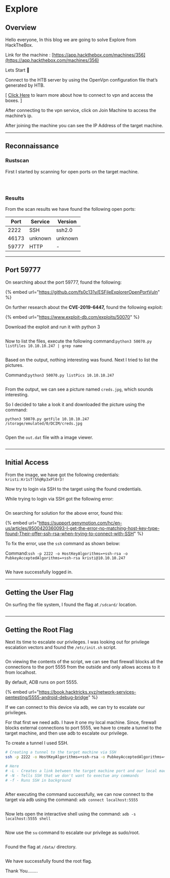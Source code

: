 # Explore

## Overview

Hello everyone, In this blog we are going to solve Explore from HackTheBox.

Link for the machine : [https://app.hackthebox.com/machines/356](https://app.hackthebox.com/machines/356)

Lets Start 🙌

Connect to the HTB server by using the OpenVpn configuration file that’s generated by HTB.

\[ [Click Here](https://help.hackthebox.com/en/articles/5185687-introduction-to-lab-access) to learn more about how to connect to vpn and access the boxes. ]

After connecting to the vpn service, click on Join Machine to access the machine’s ip.

After joining the machine you can see the IP Address of the target machine.

***

## Reconnaissance

### Rustscan

First I started by scanning for open ports on the target machine.

<figure><img src="../.gitbook/assets/Untitled (10).png" alt=""><figcaption></figcaption></figure>

<figure><img src="../.gitbook/assets/Untitled 1 (10).png" alt=""><figcaption></figcaption></figure>

<figure><img src="../.gitbook/assets/Untitled 2 (10).png" alt=""><figcaption></figcaption></figure>

### Results

From the scan results we have found the following open ports:

| Port  | Service | Version |
| ----- | ------- | ------- |
| 2222  | SSH     | ssh2.0  |
| 46173 | unknown | unknown |
| 59777 | HTTP    | -       |

***

## Port 59777

On searching about the port 59777, found the following:&#x20;

{% embed url="https://github.com/fs0c131y/ESFileExplorerOpenPortVuln" %}

On further research about the **CVE-2019-6447,** found the following exploit:&#x20;

{% embed url="https://www.exploit-db.com/exploits/50070" %}

Download the exploit and run it with python 3

<figure><img src="../.gitbook/assets/Untitled 3 (10).png" alt=""><figcaption></figcaption></figure>

Now to list the files, execute the following command:`python3 50070.py listFiles 10.10.10.247 | grep name`

<figure><img src="../.gitbook/assets/Untitled 4 (10).png" alt=""><figcaption></figcaption></figure>

Based on the output, nothing interesting was found. Next I tried to list the pictures.

Command:`python3 50070.py listPics 10.10.10.247`

<figure><img src="../.gitbook/assets/Untitled 5 (10).png" alt=""><figcaption></figcaption></figure>

From the output, we can see a picture named `creds.jpg`, which sounds interesting.

So I decided to take a look it and downloaded the picture using the command:

`python3 50070.py getFile 10.10.10.247 /storage/emulated/0/DCIM/creds.jpg`

<figure><img src="../.gitbook/assets/Untitled 6 (10).png" alt=""><figcaption></figcaption></figure>

Open the `out.dat` file with a image viewer.

<figure><img src="../.gitbook/assets/Untitled 7 (9).png" alt=""><figcaption></figcaption></figure>

***

## Initial Access

From the image, we have got the following credentials: `kristi:Kr1sT!5h@Rp3xPl0r3!`

Now try to login via SSH to the target using the found credentials.

While trying to login via SSH got the following error:

<figure><img src="../.gitbook/assets/Untitled 8 (9).png" alt=""><figcaption></figcaption></figure>

On searching for solution for the above error, found this:&#x20;

{% embed url="https://support.genymotion.com/hc/en-us/articles/9500420360093-I-get-the-error-no-matching-host-key-type-found-Their-offer-ssh-rsa-when-trying-to-connect-with-SSH" %}

To fix the error, use the `ssh` command as shown below:

Command:`ssh -p 2222 -o HostKeyAlgorithms=+ssh-rsa -o PubkeyAcceptedAlgorithms=+ssh-rsa kristi@10.10.10.247`

<figure><img src="../.gitbook/assets/Untitled 9 (8).png" alt=""><figcaption></figcaption></figure>

We have successfully logged in.

***

## Getting the User Flag

On surfing the file system, I found the flag at `/sdcard/` location.

<figure><img src="../.gitbook/assets/Untitled 10 (8).png" alt=""><figcaption></figcaption></figure>

***

## Getting the Root Flag

Next its time to escalate our privileges. I was looking out for privilege escalation vectors and found the `/etc/init.sh` script.

<figure><img src="../.gitbook/assets/Untitled 11 (8).png" alt=""><figcaption></figcaption></figure>

On viewing the contents of the script, we can see that firewall blocks all the connections to the port 5555 from the outside and only allows access to it from localhost.

By default, ADB runs on port 5555.&#x20;

{% embed url="https://book.hacktricks.xyz/network-services-pentesting/5555-android-debug-bridge" %}

If we can connect to this device via adb, we can try to escalate our privileges.

For that first we need adb. I have it one my local machine. Since, firewall blocks external connections to port 5555, we have to create a tunnel to the target machine, and then use adb to escalate our privilege.

To create a tunnel I used SSH.

```bash
# Creating a tunnel to the target machine via SSH
ssh -p 2222 -o HostKeyAlgorithms=+ssh-rsa -o PubkeyAcceptedAlgorithms=+ssh-rsa kristi@10.10.10.247 -L localhost:5555:localhost:5555 -fN

# Here
# -L - Creates a link between the target machine port and our local machine port\
# -N - Tells SSH that we don't want to exectue any commands
# -f - Runs SSH in background
```

<figure><img src="../.gitbook/assets/Untitled 12 (8).png" alt=""><figcaption></figcaption></figure>

After executing the command successfully, we can now connect to the target via adb using the command: `adb connect localhost:5555`

<figure><img src="../.gitbook/assets/Untitled 13 (8).png" alt=""><figcaption></figcaption></figure>

Now lets open the interactive shell using the command: `adb -s localhost:5555 shell`

<figure><img src="../.gitbook/assets/Untitled 14 (8).png" alt=""><figcaption></figcaption></figure>

Now use the `su` command to escalate our privilege as sudo/root.

<figure><img src="../.gitbook/assets/Untitled 15 (6).png" alt=""><figcaption></figcaption></figure>

Found the flag at `/data/` directory.

<figure><img src="../.gitbook/assets/Untitled 16 (5).png" alt=""><figcaption></figcaption></figure>

We have successfully found the root flag.

Thank You……..
